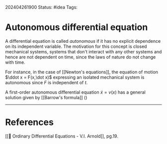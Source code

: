 202404261900
Status: #idea
Tags:

# Autonomous differential equation

A differential equation is called *autonomous* if it has no explicit dependence on its independent variable. The motivation for this concept is closed mechanical systems, systems that don't interact with any other systems and hence are not dependent on time, since the laws of nature do not change with time.

For instance, in the case of [[Newton's equations]], the equation of motion $\ddot x = F(x,\dot x)$ expressing an isolated mechanical system is autonomous since $F$ is independent of $t$.

A first-order autonomous differential equation $\dot x = v(x)$ has a general solution given by [[Barrow's formula]] ()

___
# References
[[📕 Ordinary Differential Equations - V.I. Arnold]], pg.19.